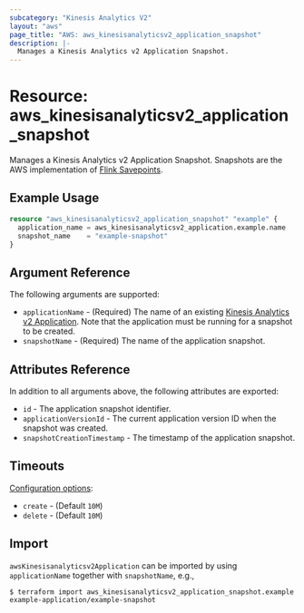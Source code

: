 ```yaml
---
subcategory: "Kinesis Analytics V2"
layout: "aws"
page_title: "AWS: aws_kinesisanalyticsv2_application_snapshot"
description: |-
  Manages a Kinesis Analytics v2 Application Snapshot.
---
```


# Resource: aws_kinesisanalyticsv2_application_snapshot

Manages a Kinesis Analytics v2 Application Snapshot.
Snapshots are the AWS implementation of [Flink Savepoints](https://ci.apache.org/projects/flink/flink-docs-release-1.11/ops/state/savepoints.html).

## Example Usage

```terraform
resource "aws_kinesisanalyticsv2_application_snapshot" "example" {
  application_name = aws_kinesisanalyticsv2_application.example.name
  snapshot_name    = "example-snapshot"
}
```

## Argument Reference

The following arguments are supported:

* `applicationName` - (Required) The name of an existing  [Kinesis Analytics v2 Application](/docs/providers/aws/r/kinesisanalyticsv2_application.html). Note that the application must be running for a snapshot to be created.
* `snapshotName` - (Required) The name of the application snapshot.

## Attributes Reference

In addition to all arguments above, the following attributes are exported:

* `id` - The application snapshot identifier.
* `applicationVersionId` - The current application version ID when the snapshot was created.
* `snapshotCreationTimestamp` - The timestamp of the application snapshot.

## Timeouts

[Configuration options](https://developer.hashicorp.com/terraform/language/resources/syntax#operation-timeouts):

- `create` - (Default `10M`)
- `delete` - (Default `10M`)

## Import

`awsKinesisanalyticsv2Application` can be imported by using `applicationName` together with `snapshotName`, e.g.,

```
$ terraform import aws_kinesisanalyticsv2_application_snapshot.example example-application/example-snapshot
```

<!-- cache-key: cdktf-0.17.0-pre.15 input-d253d49850d8d875bede79b53efac361cecac5d1e90a2b016b79f64447be5309 -->